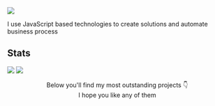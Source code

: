<img src="https://i.ibb.co/BBB9RbJ/Captura-de-Pantalla-2022-04-04-a-la-s-11-04-47.png">
<p font-size='16px'>I use JavaScript based technologies to create solutions and automate business process</p>
<h2>Stats</h2>
<img src="https://github-readme-stats.vercel.app/api?username=r4rmas&show_icons=true&theme=tokyonight" />
<img src="https://github-readme-stats.vercel.app/api/top-langs/?username=r4rmas&layout=compact&show_icons=true&theme=tokyonight" />
<p align="center">
	<span>Below you'll find my most outstanding projects 👇</span><br>
	<span>I hope you like any of them</span>
</p>
